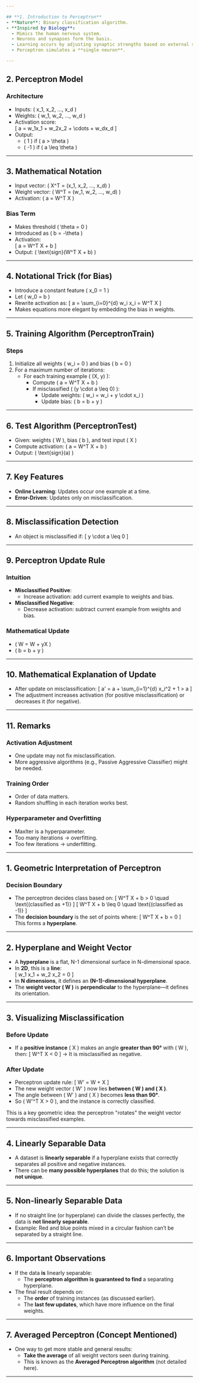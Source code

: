 ```yaml
---

## **1. Introduction to Perceptron**
- **Nature**: Binary classification algorithm.
- **Inspired by Biology**: 
  - Mimics the human nervous system.
  - Neurons and synapses form the basis.
  - Learning occurs by adjusting synaptic strengths based on external stimuli.
  - Perceptron simulates a **single neuron**.

---
```


## **2. Perceptron Model**

### **Architecture**

- Inputs: \( x_1, x_2, ..., x_d \)
- Weights: \( w_1, w_2, ..., w_d \)
- Activation score:  
  \[
  a = w_1x_1 + w_2x_2 + \cdots + w_dx_d
  \]
- Output:
  - \( 1 \) if \( a > \theta \)
  - \( -1 \) if \( a \leq \theta \)

---

## **3. Mathematical Notation**

- Input vector: \( X^T = (x_1, x_2, ..., x_d) \)
- Weight vector: \( W^T = (w_1, w_2, ..., w_d) \)
- Activation: \( a = W^T X \)

### **Bias Term**

- Makes threshold \( \theta = 0 \)
- Introduced as \( b = -\theta \)
- Activation:  
  \[
  a = W^T X + b
  \]
- Output: \( \text{sign}(W^T X + b) \)

---

## **4. Notational Trick (for Bias)**

- Introduce a constant feature \( x_0 = 1 \)
- Let \( w_0 = b \)
- Rewrite activation as:
  \[
  a = \sum\_{i=0}^{d} w_i x_i = W^T X
  \]
- Makes equations more elegant by embedding the bias in weights.

---

## **5. Training Algorithm (PerceptronTrain)**

### **Steps**

1. Initialize all weights \( w_i = 0 \) and bias \( b = 0 \)
2. For a maximum number of iterations:
   - For each training example \( (X, y) \):
     - Compute \( a = W^T X + b \)
     - If misclassified \( (y \cdot a \leq 0) \):
       - Update weights: \( w_i = w_i + y \cdot x_i \)
       - Update bias: \( b = b + y \)

---

## **6. Test Algorithm (PerceptronTest)**

- Given: weights \( W \), bias \( b \), and test input \( X \)
- Compute activation: \( a = W^T X + b \)
- Output: \( \text{sign}(a) \)

---

## **7. Key Features**

- **Online Learning**: Updates occur one example at a time.
- **Error-Driven**: Updates only on misclassification.

---

## **8. Misclassification Detection**

- An object is misclassified if:
  \[
  y \cdot a \leq 0
  \]

---

## **9. Perceptron Update Rule**

### **Intuition**

- **Misclassified Positive**:
  - Increase activation: add current example to weights and bias.
- **Misclassified Negative**:
  - Decrease activation: subtract current example from weights and bias.

### **Mathematical Update**

- \( W = W + yX \)
- \( b = b + y \)

---

## **10. Mathematical Explanation of Update**

- After update on misclassification:
  \[
  a' = a + \sum\_{i=1}^{d} x_i^2 + 1 > a
  \]
- The adjustment increases activation (for positive misclassification) or decreases it (for negative).

---

## **11. Remarks**

### **Activation Adjustment**

- One update may not fix misclassification.
- More aggressive algorithms (e.g., Passive Aggressive Classifier) might be needed.

### **Training Order**

- Order of data matters.
- Random shuffling in each iteration works best.

### **Hyperparameter and Overfitting**

- MaxIter is a hyperparameter.
- Too many iterations → overfitting.
- Too few iterations → underfitting.

---

## **1. Geometric Interpretation of Perceptron**

### **Decision Boundary**

- The perceptron decides class based on:
  \[
  W^T X + b > 0 \quad \text{(classified as +1)}
  \]
  \[
  W^T X + b \leq 0 \quad \text{(classified as -1)}
  \]
- The **decision boundary** is the set of points where:
  \[
  W^T X + b = 0
  \]
  This forms a **hyperplane**.

---

## **2. Hyperplane and Weight Vector**

- A **hyperplane** is a flat, N-1 dimensional surface in N-dimensional space.
- In **2D**, this is a **line**:  
  \[
  w_1 x_1 + w_2 x_2 = 0
  \]
- In **N dimensions**, it defines an **(N–1)-dimensional hyperplane**.
- The **weight vector \( W \)** is **perpendicular** to the hyperplane—it defines its orientation.

---

## **3. Visualizing Misclassification**

### **Before Update**

- If a **positive instance** \( X \) makes an angle **greater than 90°** with \( W \), then:
  \[
  W^T X < 0
  \]
  → It is misclassified as negative.

### **After Update**

- Perceptron update rule:
  \[
  W' = W + X
  \]
- The new weight vector \( W' \) now lies **between \( W \) and \( X \)**.
- The angle between \( W' \) and \( X \) becomes **less than 90°**.
- So \( W'^T X > 0 \), and the instance is correctly classified.

This is a key geometric idea: the perceptron "rotates" the weight vector towards misclassified examples.

---

## **4. Linearly Separable Data**

- A dataset is **linearly separable** if a hyperplane exists that correctly separates all positive and negative instances.
- There can be **many possible hyperplanes** that do this; the solution is **not unique**.

---

## **5. Non-linearly Separable Data**

- If no straight line (or hyperplane) can divide the classes perfectly, the data is **not linearly separable**.
- Example: Red and blue points mixed in a circular fashion can’t be separated by a straight line.

---

## **6. Important Observations**

- If the data **is** linearly separable:
  - The **perceptron algorithm is guaranteed to find** a separating hyperplane.
- The final result depends on:
  - The **order** of training instances (as discussed earlier).
  - The **last few updates**, which have more influence on the final weights.

---

## **7. Averaged Perceptron (Concept Mentioned)**

- One way to get more stable and general results:
  - **Take the average** of all weight vectors seen during training.
  - This is known as the **Averaged Perceptron algorithm** (not detailed here).

---

